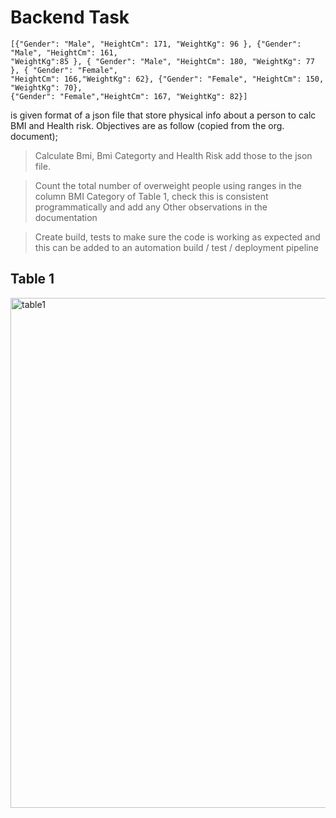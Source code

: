 



# Backend Task
```
[{"Gender": "Male", "HeightCm": 171, "WeightKg": 96 }, {"Gender": "Male", "HeightCm": 161,
"WeightKg":85 }, { "Gender": "Male", "HeightCm": 180, "WeightKg": 77 }, { "Gender": "Female",
"HeightCm": 166,"WeightKg": 62}, {"Gender": "Female", "HeightCm": 150, "WeightKg": 70},
{"Gender": "Female","HeightCm": 167, "WeightKg": 82}] 
```
is given format of a json file that store physical info about a person to calc BMI and Health risk.
Objectives are as follow (copied from the org. document); 
> Calculate Bmi, Bmi Categorty and Health Risk add those to the json file.

> Count the total number of overweight people using ranges in the column BMI Category of
Table 1, check this is consistent programmatically and add any Other observations in the
documentation

> Create build, tests to make sure the code is working as expected and this can be added to an
automation build / test / deployment pipeline 

## Table 1
<img width="816" alt="table1" src="https://user-images.githubusercontent.com/73205794/192788834-4248c3f7-ee43-4877-950b-8740abfe6796.png">
